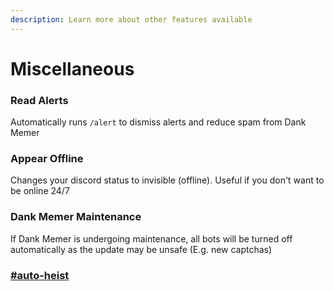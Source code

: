 ```yaml
---
description: Learn more about other features available
---
```


# Miscellaneous

### Read Alerts

Automatically runs `/alert` to dismiss alerts and reduce spam from Dank Memer

### Appear Offline

Changes your discord status to invisible (offline). Useful if you don't want to be online 24/7

### Dank Memer Maintenance

If Dank Memer is undergoing maintenance, all bots will be turned off automatically as the update may be unsafe (E.g. new captchas)

### [#auto-heist](../configuration/general-settings.md#auto-heist "mention")

